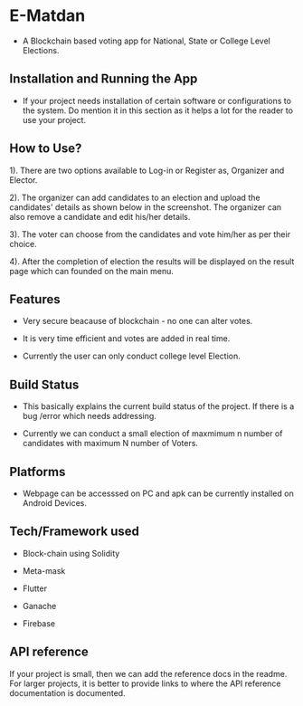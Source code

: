 # E-Matdan

- A Blockchain based voting app for National, State or College Level Elections.

## Installation and Running the App

- If your project needs installation of certain software or configurations to the system. Do mention it in this section as it helps a lot for the reader to use your project.

## How to Use?

1). There are two options available to Log-in or Register as, Organizer and Elector.

2). The organizer can add candidates to an election and upload the candidates' details as shown below in the screenshot. The organizer can also remove a candidate and edit his/her details.

3). The voter can choose from the candidates and vote him/her as per their choice.

4). After the completion of election the results will be displayed on the result page which can founded on the main menu.

## Features

- Very secure beacause of blockchain - no one can alter votes.

- It is very time efficient and votes are added in real time.

- Currently the user can only conduct college level Election.

## Build Status

- This basically explains the current build status of the project. If there is a bug /error which needs addressing.

- Currently we can conduct a small election of maxmimum n number of candidates with maximum N number of Voters.

## Platforms

- Webpage can be accesssed on PC and apk can be currently installed on Android Devices.

## Tech/Framework used

- Block-chain using Solidity

- Meta-mask

- Flutter

- Ganache

- Firebase

## API reference

If your project is small, then we can add the reference docs in the readme. For larger projects, it is better to provide links to where the API reference documentation is documented.
